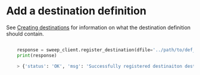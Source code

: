 # Add a destination definition

See [Creating destinations](#creating-destinations) for information on what the destination definition should contain.

```python

    response = sweep_client.register_destination(dfile='../path/to/def_dest1.json', user = user)
    print(response)

    > {'status': 'OK', 'msg': 'Successfully registered destinaiton dest1.'}

```